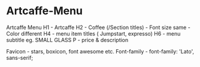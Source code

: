# Artcaffe-Menu
Artcaffe Menu
H1 - Artcaffe
H2 - Coffee (/Section titles) 
	- Font size same
	- Color different
H4 - menu item titles ( Jumpstart, expresso)
H6 - menu subtitle eg. SMALL GLASS
P - price & description

Favicon - stars, boxicon, font awesome etc.
Font-family - font-family: 'Lato', sans-serif;
